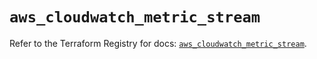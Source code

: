 # `aws_cloudwatch_metric_stream`

Refer to the Terraform Registry for docs: [`aws_cloudwatch_metric_stream`](https://registry.terraform.io/providers/hashicorp/aws/6.14.1/docs/resources/cloudwatch_metric_stream).
